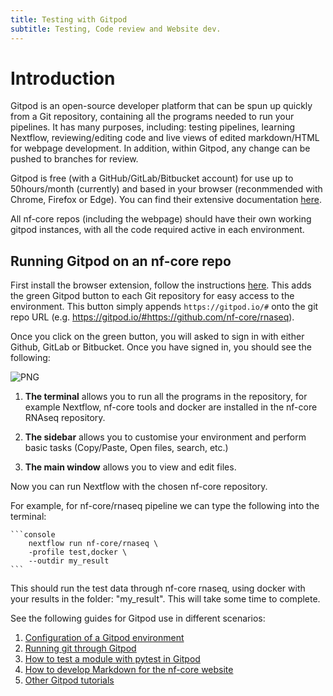 ```yaml
---
title: Testing with Gitpod
subtitle: Testing, Code review and Website dev.
---
```


# Introduction

Gitpod is an open-source developer platform that can be spun up quickly from a Git repository, containing all the programs needed to run your pipelines. It has many purposes, including: testing pipelines, learning Nextflow, reviewing/editing code and live views of edited markdown/HTML for webpage development. In addition, within Gitpod, any change can be pushed to branches for review. 

Gitpod is free (with a GitHub/GitLab/Bitbucket account) for use up to 50hours/month (currently) and based in your browser (reconmmended with Chrome, Firefox or Edge). You can find their extensive documentation [here](https://gitpod.io/). 

All nf-core repos (including the webpage) should have their own working gitpod instances, with all the code required active in each environment.

## Running Gitpod on an nf-core repo

First install the browser extension, follow the instructions [here](https://www.gitpod.io/docs/browser-extension). This adds the green Gitpod button to each Git repository for easy access to the environment. This button simply appends `https://gitpod.io/#` onto the git repo URL (e.g. https://gitpod.io/#https://github.com/nf-core/rnaseq).

Once you click on the green button, you will asked to sign in with either Github, GitLab or Bitbucket. Once you have signed in, you should see the following:

![PNG](/assets/markdown_assets/developers/gitpod/nf-core-gitpod.png)


1. **The terminal** allows you to run all the programs in the repository, for example Nextflow, nf-core tools and docker are installed in the nf-core RNAseq repository.

2. **The sidebar** allows you to customise your environment and perform basic tasks (Copy/Paste, Open files, search, etc.)

3. **The main window** allows you to view and edit files.

Now you can run Nextflow with the chosen nf-core repository. 

For example, for nf-core/rnaseq pipeline we can type the following into the terminal:

    ```console
		nextflow run nf-core/rnaseq \
		-profile test,docker \
		--outdir my_result
    ```

This should run the test data through nf-core rnaseq, using docker with your results in the folder: "my_result". This will take some time to complete.


See the following guides for Gitpod use in different scenarios:

1. [Configuration of a Gitpod environment](gitpod/config.md)
2. [Running git through Gitpod](gitpod/git_in_gitpod.md)
3. [How to test a module with pytest in Gitpod](gitpod/pytest.md)
4. [How to develop Markdown for the nf-core website](gitpod/webdev.md)
5. [Other Gitpod tutorials](gitpod/other.md)




